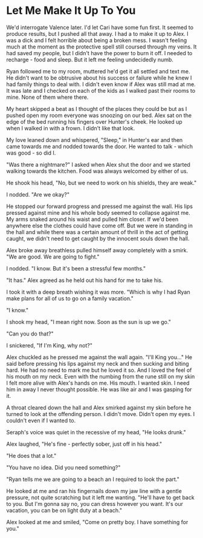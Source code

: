 # Let Me Make It Up To You

We'd interrogate Valence later.  I'd let Cari have some fun first.  It seemed to produce results, but I pushed all that away.  I had a to make it up to Alex.  I was a dick and I felt horrible about being a broken mess.  I wasn't feeling much at the moment as the protective spell still coursed through my veins.  It had saved my people, but I didn't have the power to burn it off.  I needed to recharge - food and sleep.  But it left me feeling undecidedly numb.

Ryan followed me to my room, muttered he'd get it all settled and text me.  He didn't want to be obtrusive about his success or failure while he knew I had family things to deal with.  I didn't even know if Alex was still mad at me.  It was late and I checked on each of the kids as I walked past their rooms to mine.  None of them where there.

My heart skipped a beat as I thought of the places they could be but as I pushed open my room everyone was snoozing on our bed.  Alex sat on the edge of the bed running his fingers over Hunter's cheek.  He looked up when I walked in with a frown.  I didn't like that look.

My love leaned down and whispered, "Sleep," in Hunter's ear and then came towards me and nodded towards the door.  He wanted to talk - which was good - so did I.

"Was there a nightmare?"  I asked when Alex shut the door and we started walking towards the kitchen.  Food was always welcomed by either of us.

He shook his head, "No, but we need to work on his shields, they are weak."

I nodded.  "Are we okay?"

He stopped our forward progress and pressed me against the wall. His lips pressed against mine and his whole body seemed to collapse against me.  My arms snaked around his waist and pulled him closer.  If we'd been anywhere else the clothes could have come off.  But we were in standing in the hall and while there was a certain amount of thrill in the act of getting caught, we didn't need to get caught by the innocent souls down the hall.

Alex broke away breathless pulled himself away completely with a smirk.  "We are good.  We are going to fight."

I nodded.  "I know.  But it's been a stressful few months."

"It has."  Alex agreed as he held out his hand for me to take his.  

I took it with a deep breath wishing it was more.  "Which is why I had Ryan make plans for all of us to go on a family vacation."

"I know."

I shook my head, "I mean right now.  Soon as the sun is up we go."

"Can you do that?"

I snickered, "If I'm King, why not?"

Alex chuckled as he pressed me against the wall again.  "I'll King you..."  He said before pressing his lips against my neck and then sucking and biting hard.  He had no need to mark me but he loved it so.  And I loved the feel of his mouth on my neck.  Even with the numbing from the rune still on my skin I felt more alive with Alex's hands on me.  His mouth.  I wanted skin.  I need him in away I never thought possible.  He was like air and I was gasping for it.  

A throat cleared down the hall and Alex smirked against my skin before he turned to look at the offending person.  I didn't move.  Didn't open my eyes.  I couldn't even if I wanted to.

Seraph's voice was quiet in the recessive of my head, "He looks drunk."

Alex laughed, "He's fine - perfectly sober, just off in his head."

"He does that a lot."

"You have no idea.  Did you need something?"

"Ryan tells me we are going to a beach an I required to look the part."

He looked at me and ran his fingernails down my jaw line with a gentle pressure, not quite scratching but it left me wanting.  "He'll have to get back to you.  But I'm gonna say no, you can dress however you want.  It's our vacation, you can be on light duty at a beach."

Alex looked at me and smiled, "Come on pretty boy.  I have something for you."


